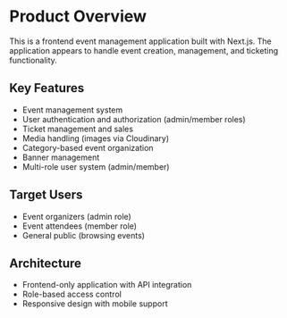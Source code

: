 # Product Overview

This is a frontend event management application built with Next.js. The application appears to handle event creation, management, and ticketing functionality.

## Key Features
- Event management system
- User authentication and authorization (admin/member roles)
- Ticket management and sales
- Media handling (images via Cloudinary)
- Category-based event organization
- Banner management
- Multi-role user system (admin/member)

## Target Users
- Event organizers (admin role)
- Event attendees (member role)
- General public (browsing events)

## Architecture
- Frontend-only application with API integration
- Role-based access control
- Responsive design with mobile support